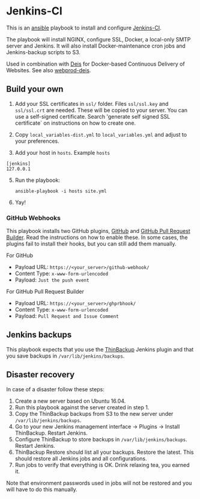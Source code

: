 # Jenkins-CI

This is an [ansible](http://ansible.com/) playbook to install and
configure [Jenkins-CI](http://jenkins-ci.org/).

The playbook will install NGINX, configure SSL, Docker, a local-only
SMTP server and Jenkins. It will also install Docker-maintenance cron
jobs and Jenkins-backup scripts to S3.

Used in combination with [Deis](https://deis.io) for Docker-based
Continuous Delivery of Websites. See also
[webprod-deis](http://www.github.com/mozilla/webprod-deis).

## Build your own

1. Add your SSL certificates in `ssl/` folder. Files `ssl/ssl.key` and
   `ssl/ssl.crt` are needed. These will be copied to your server. You
   can use a self-signed certificate. Search 'generate self signed SSL
   certificate` on instructions on how to create one.

3. Copy `local_variables-dist.yml` to `local_variables.yml` and adjust
   to your preferences.

4. Add your host in `hosts`. Example `hosts`

```
[jenkins]
127.0.0.1
```

5. Run the playbook:

    `ansible-playbook -i hosts site.yml`

6. Yay!


### GitHub Webhooks

This playbook installs two GitHub plugins,
[GitHub](https://wiki.jenkins-ci.org/display/JENKINS/Github+Plugin)
and
[GitHub Pull Request Builder](https://wiki.jenkins-ci.org/display/JENKINS/Github+pull+request+builder+plugin). Read
the instructions on how to enable these. In some cases, the plugins
fail to install their hooks, but you can still add them manually.

For GitHub

* Payload URL: `https://<your_server>/github-webhook/`
* Content Type: `x-www-form-urlencoded`
* Payload: `Just the push event`


For GitHub Pull Request Builder

* Payload URL: `https://<your_server>/ghprbhook/`
* Content Type: `x-www-form-urlencoded`
* Payload: `Pull Request and Issue Comment`


## Jenkins backups

This playbook expects that you use the [ThinBackup](https://wiki.jenkins-ci.org/display/JENKINS/thinBackup) Jenkins plugin and that you save backups in `/var/lib/jenkins/backups`.

## Disaster recovery

In case of a disaster follow these steps:

1. Create a new server based on Ubuntu 16.04.
2. Run this playbook against the server created in step 1.
3. Copy the ThinBackup backups from S3 to the new server under `/var/lib/jenkins/backups`.
4. Go to your new Jenkins management interface -> Plugins -> Install ThinBackup. Restart Jenkins.
5. Configure ThinBackup to store backups in `/var/lib/jenkins/backups`. Restart Jenkins.
6. ThinBackup Restore should list all your backups. Restore the latest. This should restore all Jenkins jobs and all configurations.
7. Run jobs to verify that everything is OK. Drink relaxing tea, you earned it.

Note that environment passwords used in jobs will not be restored and you will have to do this manually.
